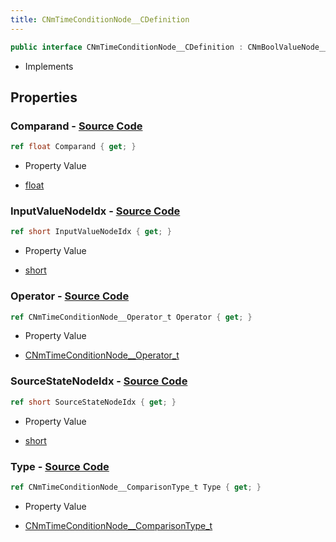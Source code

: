 ```yaml
---
title: CNmTimeConditionNode__CDefinition
---
```


```csharp
public interface CNmTimeConditionNode__CDefinition : CNmBoolValueNode__CDefinition, CNmValueNode__CDefinition, CNmGraphNode__CDefinition, ISchemaClass<CNmGraphNode__CDefinition>, ISchemaClass<CNmValueNode__CDefinition>, ISchemaClass<CNmBoolValueNode__CDefinition>, ISchemaClass<CNmTimeConditionNode__CDefinition>, ISchemaField, ISchemaClass, INativeHandle
```

- Implements

## Properties

### **Comparand** - [Source Code](https://github.com/swiftly-solution/swiftlys2/blob/main/managed/src/SwiftlyS2.Generated/Schemas/Interfaces/CNmTimeConditionNode__CDefinition.cs#L20)

```csharp
ref float Comparand { get; }
```

- Property Value

- [float](https://learn.microsoft.com/dotnet/api/system.single)

### **InputValueNodeIdx** - [Source Code](https://github.com/swiftly-solution/swiftlys2/blob/main/managed/src/SwiftlyS2.Generated/Schemas/Interfaces/CNmTimeConditionNode__CDefinition.cs#L18)

```csharp
ref short InputValueNodeIdx { get; }
```

- Property Value

- [short](https://learn.microsoft.com/dotnet/api/system.int16)

### **Operator** - [Source Code](https://github.com/swiftly-solution/swiftlys2/blob/main/managed/src/SwiftlyS2.Generated/Schemas/Interfaces/CNmTimeConditionNode__CDefinition.cs#L24)

```csharp
ref CNmTimeConditionNode__Operator_t Operator { get; }
```

- Property Value

- [CNmTimeConditionNode__Operator_t](/docs/api/shared/schemadefinitions/cnmtimeconditionnode__operator_t)

### **SourceStateNodeIdx** - [Source Code](https://github.com/swiftly-solution/swiftlys2/blob/main/managed/src/SwiftlyS2.Generated/Schemas/Interfaces/CNmTimeConditionNode__CDefinition.cs#L16)

```csharp
ref short SourceStateNodeIdx { get; }
```

- Property Value

- [short](https://learn.microsoft.com/dotnet/api/system.int16)

### **Type** - [Source Code](https://github.com/swiftly-solution/swiftlys2/blob/main/managed/src/SwiftlyS2.Generated/Schemas/Interfaces/CNmTimeConditionNode__CDefinition.cs#L22)

```csharp
ref CNmTimeConditionNode__ComparisonType_t Type { get; }
```

- Property Value

- [CNmTimeConditionNode__ComparisonType_t](/docs/api/shared/schemadefinitions/cnmtimeconditionnode__comparisontype_t)

